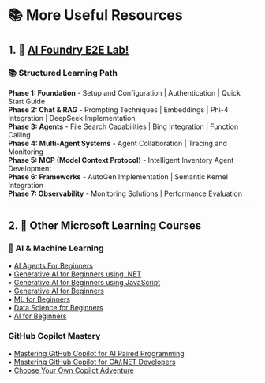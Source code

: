 # 📚 More Useful Resources

## 1. 🚀 [AI Foundry E2E Lab!](https://github.com/dhangerkapil/ai-foundry-e2e-lab/tree/main)

### 📚 Structured Learning Path

**Phase 1: Foundation** - Setup and Configuration | Authentication | Quick Start Guide  
**Phase 2: Chat & RAG** - Prompting Techniques | Embeddings | Phi-4 Integration | DeepSeek Implementation  
**Phase 3: Agents** - File Search Capabilities | Bing Integration | Function Calling  
**Phase 4: Multi-Agent Systems** - Agent Collaboration | Tracing and Monitoring  
**Phase 5: MCP (Model Context Protocol)** - Intelligent Inventory Agent Development  
**Phase 6: Frameworks** - AutoGen Implementation | Semantic Kernel Integration  
**Phase 7: Observability** - Monitoring Solutions | Performance Evaluation

---

## 2. 🎒 Other Microsoft Learning Courses

### 🤖 AI & Machine Learning
• [AI Agents For Beginners](https://github.com/microsoft/ai-agents-for-beginners?WT.mc_id=academic-105485-koreyst)  
• [Generative AI for Beginners using .NET](https://github.com/microsoft/Generative-AI-for-beginners-dotnet?WT.mc_id=academic-105485-koreyst)  
• [Generative AI for Beginners using JavaScript](https://github.com/microsoft/generative-ai-with-javascript?WT.mc_id=academic-105485-koreyst)  
• [Generative AI for Beginners](https://github.com/microsoft/generative-ai-for-beginners?WT.mc_id=academic-105485-koreyst)  
• [ML for Beginners](https://aka.ms/ml-beginners?WT.mc_id=academic-105485-koreyst)  
• [Data Science for Beginners](https://aka.ms/datascience-beginners?WT.mc_id=academic-105485-koreyst)  
• [AI for Beginners](https://aka.ms/ai-beginners?WT.mc_id=academic-105485-koreyst)

###  GitHub Copilot Mastery
• [Mastering GitHub Copilot for AI Paired Programming](https://aka.ms/GitHubCopilotAI?WT.mc_id=academic-105485-koreyst)  
• [Mastering GitHub Copilot for C#/.NET Developers](https://github.com/microsoft/mastering-github-copilot-for-dotnet-csharp-developers?WT.mc_id=academic-105485-koreyst)  
• [Choose Your Own Copilot Adventure](https://github.com/microsoft/CopilotAdventures?WT.mc_id=academic-105485-koreyst)


